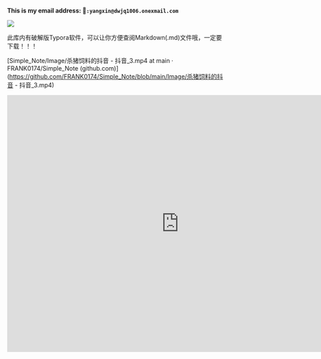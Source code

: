 **This is my email address:  📮`:yangxin@dwjq1006.onexmail.com`**

![](https://github.com/useryxin/CS/blob/main/Image/jr-korpa-9XngoIpxcEo-unsplash.png)

此库内有破解版Typora软件，可以让你方便查阅Markdown(.md)文件哦，一定要下载！！！

[Simple_Note/Image/杀猪饲料的抖音 - 抖音_3.mp4 at main · FRANK0174/Simple_Note (github.com)](https://github.com/FRANK0174/Simple_Note/blob/main/Image/杀猪饲料的抖音 - 抖音_3.mp4)



<iframe 
src="https://github.com/FRANK0174/Simple_Note/blob/main/Image/杀猪饲料的抖音 - 抖音_3.mp4" 
scrolling="no" 
border="0" 
frameborder="no" 
framespacing="0" 
allowfullscreen="true" 
height=600 
width=800> 
</iframe>